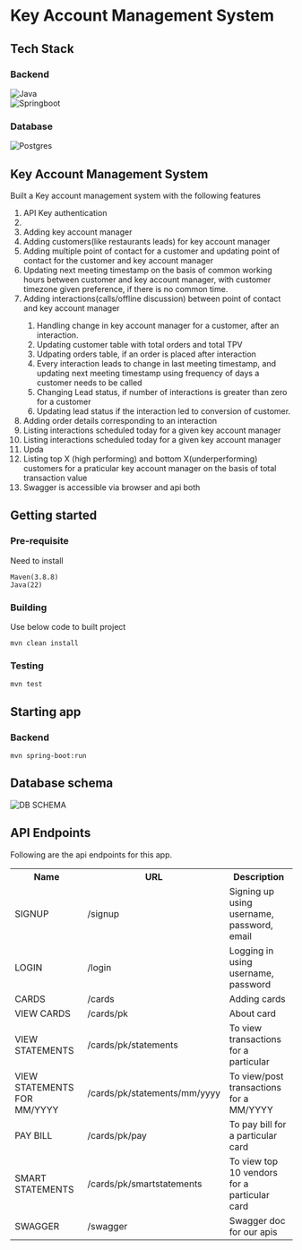 # Key Account Management System

## Tech Stack


### Backend
<p align="left">
 <img alt="Java" src="https://img.shields.io/badge/Java-ED8B00?style=for-the-badge&logo=openjdk&logoColor=white"/></br>
 <img alt="Springboot" src="https://img.shields.io/badge/SpringBoot-6DB33F?style=flat-square&logo=Spring&logoColor=white"/> 
</p>

### Database
<p align="left">
<img alt="Postgres" src ="https://img.shields.io/badge/-SQL-000?&logo=MySQL&logoColor=4479A1"/> 
</p>

## Key Account Management System
Built a Key account management system with the following features

<ol>
<li> API Key authentication <li>
<li> Adding key account manager</li> 
<li> Adding customers(like restaurants leads) for key account manager</li> 
<li> Adding multiple point of contact for a customer and updating point of contact for the customer and key account manager</li> 
<li>Updating next meeting timestamp on the basis of common working hours between customer and key account manager, with customer timezone given preference, if there is no common time.
<li> Adding interactions(calls/offline discussion) between point of contact and key account manager</li> 
 <ol>
  <li> Handling change in key account manager for a customer, after an interaction.
   <li> Updating customer table with total orders and total TPV
    <li> Udpating orders table, if an order is placed after interaction
     <li>Every interaction leads to change in last meeting timestamp, and updating next meeting timestamp using frequency of days a customer needs to be called</li>
  <li> Changing Lead status, if number of interactions is greater than zero for a customer
   <li> Updating lead status if the interaction led to conversion of customer.
 </ol>
  
<li>Adding order details corresponding to an interaction</li> 
<li>Listing interactions scheduled today for a given key account manager</li> 
<li>Listing interactions scheduled today for a given key account manager</li>
<li>Upda</li> 
<li>Listing top X (high performing) and bottom X(underperforming) customers for a praticular key account manager on the basis of total transaction value</li> 
<li>Swagger is accessible via browser and api both  </li>
</ol>

## Getting started 


### Pre-requisite

Need to install 
```
Maven(3.8.8)
Java(22)
```
### Building
Use below code to built project
```
mvn clean install
```

### Testing
```
mvn test
```

## Starting app 
### Backend 
```
mvn spring-boot:run
```

## Database schema
<img src="https://github.com/user-attachments/assets/574d4057-5ba7-4657-9f2c-133579c87588" alt="DB SCHEMA" align="center">

 ## API Endpoints
 Following are the api endpoints for this app.
 

<table style="width:100%">
  <tr>
    <th>Name</th>
    <th>URL</th>
    <th>Description</th>
  </tr>
 <tr>
    <td>SIGNUP</td>
    <td>/signup</td>
    <td>Signing up using username, password, email</td>
  </tr>
  <tr>
    <td>LOGIN</td>
    <td>/login </td>
    <td>Logging in using username, password</td>
  </tr>
 <tr>
    <td>CARDS</td>
    <td>/cards</td>
    <td>Adding cards</td>
  </tr>
   <tr>
    <td>VIEW CARDS</td>
    <td>/cards/pk</td>
    <td>About card</td>
  </tr>
    <tr>
    <td>VIEW STATEMENTS</td>
    <td>/cards/pk/statements</td>
    <td>To view transactions for a particular</td>
  </tr>
 </tr>
    <tr>
    <td>VIEW STATEMENTS FOR MM/YYYY</td>
    <td>/cards/pk/statements/mm/yyyy</td>
    <td>To view/post transactions for a MM/YYYY</td>
  </tr>
    <tr>
    <td>PAY BILL</td>
    <td>/cards/pk/pay</td>
    <td>To pay bill for a particular card</td>
  </tr>
    <tr>
    <td>SMART STATEMENTS </td>
    <td>/cards/pk/smartstatements</td>
    <td>To view top 10 vendors for a particular card</td>
  </tr>
    </tr>
    <tr>
    <td>SWAGGER </td>
    <td>/swagger</td>
    <td>Swagger doc for our apis </td>
  </tr>
</table>




